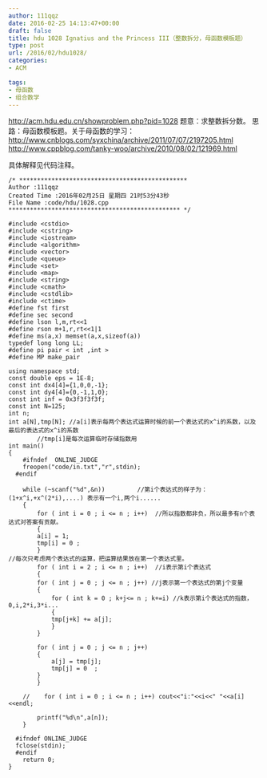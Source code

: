 ```yaml
---
author: 111qqz
date: 2016-02-25 14:13:47+00:00
draft: false
title: hdu 1028 Ignatius and the Princess III（整数拆分，母函数模板题）
type: post
url: /2016/02/hdu1028/
categories:
- ACM

tags:
- 母函数
- 组合数学
---
```


http://acm.hdu.edu.cn/showproblem.php?pid=1028
题意：求整数拆分数。
思路：母函数模板题。关于母函数的学习：http://www.cnblogs.com/syxchina/archive/2011/07/07/2197205.html
http://www.cppblog.com/tanky-woo/archive/2010/08/02/121969.html

具体解释见代码注释。
 

    
    /* ***********************************************
    Author :111qqz
    Created Time :2016年02月25日 星期四 21时53分43秒
    File Name :code/hdu/1028.cpp
    ************************************************ */
    
    #include <cstdio>
    #include <cstring>
    #include <iostream>
    #include <algorithm>
    #include <vector>
    #include <queue>
    #include <set>
    #include <map>
    #include <string>
    #include <cmath>
    #include <cstdlib>
    #include <ctime>
    #define fst first
    #define sec second
    #define lson l,m,rt<<1
    #define rson m+1,r,rt<<1|1
    #define ms(a,x) memset(a,x,sizeof(a))
    typedef long long LL;
    #define pi pair < int ,int >
    #define MP make_pair
    
    using namespace std;
    const double eps = 1E-8;
    const int dx4[4]={1,0,0,-1};
    const int dy4[4]={0,-1,1,0};
    const int inf = 0x3f3f3f3f;
    const int N=125;
    int n;
    int a[N],tmp[N]; //a[i]表示每两个表达式运算时候的前一个表达式的x^i的系数，以及最后的表达式的x^i的系数
    		//tmp[i]是每次运算临时存储指数用
    int main()
    {
    	#ifndef  ONLINE_JUDGE 
    	freopen("code/in.txt","r",stdin);
      #endif
    
    	while (~scanf("%d",&n))         //第i个表达式的样子为：(1+x^i,+x^(2*i),....) 表示有一个i,两个i......
    	{
    	    for ( int i = 0 ; i <= n ; i++)  //所以指数都非负，所以最多有n个表达式对答案有贡献。
    	    {
    		a[i] = 1;
    		tmp[i] = 0 ;
    	    }
    //每次只考虑两个表达式的运算，把运算结果放在第一个表达式里。
    	    for ( int i = 2 ; i <= n ; i++)  //i表示第i个表达式
    	    {
    		for ( int j = 0 ; j <= n ; j++) //j表示第一个表达式的第j个变量
    		{
    		    for ( int k = 0 ; k+j<= n ; k+=i) //k表示第i个表达式的指数，0,i,2*i,3*i...
    		    {
    			tmp[j+k] += a[j];
    		    }
    		}
    
    		for ( int j = 0 ; j <= n ; j++)
    		{
    		    a[j] = tmp[j];
    		    tmp[j] = 0  ;
    		}
    	    }
    
    	//    for ( int i = 0 ; i <= n ; i++) cout<<"i:"<<i<<" "<<a[i]<<endl;
    
    	    printf("%d\n",a[n]);
    	}
    
      #ifndef ONLINE_JUDGE  
      fclose(stdin);
      #endif
        return 0;
    }
    



